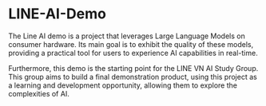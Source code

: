 # LINE-AI-Demo

The Line AI demo is a project that leverages Large Language Models on consumer hardware. Its main goal is to exhibit the quality of these models, providing a practical tool for users to experience AI capabilities in real-time.

Furthermore, this demo is the starting point for the LINE VN AI Study Group. This group aims to build a final demonstration product, using this project as a learning and development opportunity, allowing them to explore the complexities of AI.
